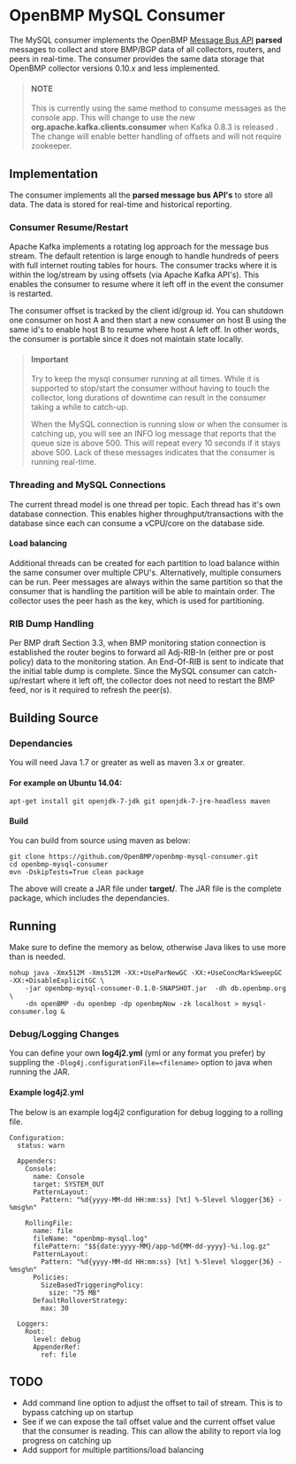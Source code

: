 # OpenBMP MySQL Consumer


The MySQL consumer implements the OpenBMP [Message Bus API](http://openbmp.org/#!docs/MESSAGE_BUS_API.md) **parsed** messages to collect and store BMP/BGP data of all collectors, routers, and peers in real-time. The consumer provides the same data storage that OpenBMP collector versions 0.10.x and less implemented.

> #### NOTE
> This is currently using the same method to consume messages as the console app. This will change to use the new **org.apache.kafka.clients.consumer** when Kafka 0.8.3 is released .  The change will enable better handling of offsets and will not require zookeeper. 
 

Implementation
--------------
The consumer implements all the **parsed message bus API's** to store all data.  The data is stored for real-time and historical reporting. 

### Consumer Resume/Restart
Apache Kafka implements a rotating log approach for the message bus stream.  The default retention is large enough to handle hundreds of peers with full internet routing tables for hours.  The consumer tracks where it is within the log/stream by using offsets (via Apache Kafka API's).  This enables the consumer to resume where it left off in the event the consumer is restarted.    

The consumer offset is tracked by the client id/group id.  You can shutdown one consumer on host A and then start a new consumer on host B using the same id's to enable host B to resume where host A left off.  In other words, the consumer is portable since it does not maintain state locally. 

> #### Important
> Try to keep the mysql consumer running at all times. While it is supported to stop/start the consumer without having to touch the collector, long durations of downtime can result in the consumer taking a while to catch-up.  
> 
> When the MySQL connection is running slow or when the consumer is catching up, you will see an INFO log message that reports that the queue size is above 500.  This will repeat every 10 seconds if it stays above 500.  Lack of these messages indicates that the consumer is running real-time. 

### Threading and MySQL Connections
The current thread model is one thread per topic. Each thread has it's own database connection.   This enables higher throughput/transactions with the database since each can consume a vCPU/core on the database side. 

#### Load balancing
Additional threads can be created for each partition to load balance within the same consumer over multiple CPU's.   Alternatively, multiple consumers can be run.   Peer messages are always within the same partition so that the consumer that is handling the partition will be able to maintain order.   The collector uses the peer hash as the key, which is used for partitioning. 

### RIB Dump Handling
Per BMP draft Section 3.3, when BMP monitoring station connection is established the router begins to forward all Adj-RIB-In (either pre or post policy) data to the monitoring station.  An End-Of-RIB is sent to indicate that the initial table dump is complete.   Since the MySQL consumer can catch-up/restart where it left off, the collector does not need to restart the BMP feed, nor is it required to refresh the peer(s).

Building Source
---------------

### Dependancies
You will need Java 1.7 or greater as well as maven 3.x or greater.

#### For example on Ubuntu 14.04:
    apt-get install git openjdk-7-jdk git openjdk-7-jre-headless maven

#### Build
You can build from source using maven as below:

    git clone https://github.com/OpenBMP/openbmp-mysql-consumer.git
    cd openbmp-mysql-consumer
    mvn -DskipTests=True clean package
    
The above will create a JAR file under **target/**.  The JAR file is the complete package, which includes the dependancies. 

Running
-------
Make sure to define the memory as below, otherwise Java likes to use more than is needed.
    
    nohup java -Xmx512M -Xms512M -XX:+UseParNewGC -XX:+UseConcMarkSweepGC -XX:+DisableExplicitGC \
        -jar openbmp-mysql-consumer-0.1.0-SNAPSHOT.jar  -dh db.openbmp.org \
        -dn openBMP -du openbmp -dp openbmpNow -zk localhost > mysql-consumer.log &     

### Debug/Logging Changes
You can define your own **log4j2.yml** (yml or any format you prefer) by suppling the ```-Dlog4j.configurationFile=<filename>``` option to java when running the JAR.   

#### Example log4j2.yml 
The below is an example log4j2 configuration for debug logging to a rolling file.

```
Configuration:
  status: warn

  Appenders:
    Console:
      name: Console
      target: SYSTEM_OUT
      PatternLayout:
        Pattern: "%d{yyyy-MM-dd HH:mm:ss} [%t] %-5level %logger{36} - %msg%n"

    RollingFile:
      name: file
      fileName: "openbmp-mysql.log"
      filePattern: "$${date:yyyy-MM}/app-%d{MM-dd-yyyy}-%i.log.gz"
      PatternLayout:
        Pattern: "%d{yyyy-MM-dd HH:mm:ss} [%t] %-5level %logger{36} - %msg%n"
      Policies:
        SizeBasedTriggeringPolicy:
          size: "75 MB"
      DefaultRolloverStrategy:
        max: 30

  Loggers:
    Root:
      level: debug
      AppenderRef:
        ref: file

```



TODO
-------------------------

* Add command line option to adjust the offset to tail of stream.  This is to bypass catching up on startup
* See if we can expose the tail offset value and the current offset value that the consumer is reading.  This can allow the ability to report via log progress on catching up
* Add support for multiple partitions/load balancing



